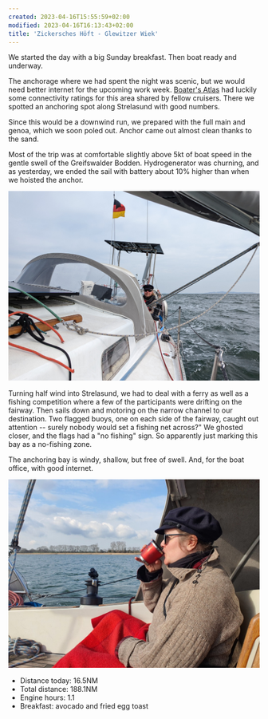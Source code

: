 ```yaml
---
created: 2023-04-16T15:55:59+02:00
modified: 2023-04-16T16:13:43+02:00
title: 'Zickersches Höft - Glewitzer Wiek'
---
```


We started the day with a big Sunday breakfast. Then boat ready and underway.

The anchorage where we had spent the night was scenic, but we would need better internet for the upcoming work week. [Boater's Atlas](https://boatersatlas.com/) had luckily some connectivity ratings for this area shared by fellow cruisers. There we spotted an anchoring spot along Strelasund with good numbers.

Since this would be a downwind run, we prepared with the full main and genoa, which we soon poled out. Anchor came out almost clean thanks to the sand.

Most of the trip was at comfortable slightly above 5kt of boat speed in the gentle swell of the Greifswalder Bodden. Hydrogenerator was churning, and as yesterday, we ended the sail with battery about 10% higher than when we hoisted the anchor.

![Image](../2023/482f49d5c61366c9887e3c5887f660ff.jpg) 

Turning half wind into Strelasund, we had to deal with a ferry as well as a fishing competition where a few of the participants were drifting on the fairway. Then sails down and motoring on the narrow channel to our destination.
Two flagged buoys, one on each side of the fairway, caught out attention -- surely nobody would set a fishing net across?" We ghosted closer, and the flags had a "no fishing" sign. So apparently just marking this bay as a no-fishing zone.

The anchoring bay is windy, shallow, but free of swell. And, for the boat office, with good internet.

![Image](../2023/91deee09a40959c8f68bc314e1b9d0a0.jpg) 

* Distance today: 16.5NM
* Total distance: 188.1NM
* Engine hours: 1.1
* Breakfast: avocado and fried egg toast
